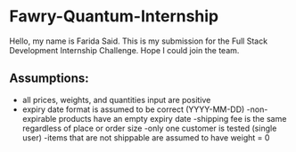 # Fawry-Quantum-Internship
Hello, my name is Farida Said. This is my submission for the Full Stack Development Internship Challenge. Hope I could join the team.
## Assumptions:
* all prices, weights, and quantities input are positive
* expiry date format is assumed to be correct (YYYY-MM-DD)
-non-expirable products have an empty expiry date
-shipping fee is the same regardless of place or order size
-only one customer is tested (single user)
-items that are not shippable are assumed to have weight = 0
